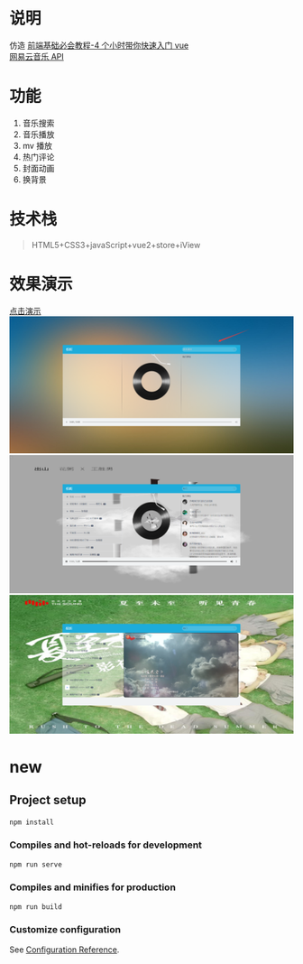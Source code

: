# 说明

仿造 [前端基础必会教程-4 个小时带你快速入门 vue](https://www.bilibili.com/video/BV12J411m7MG?p=1)<br>
[网易云音乐 API](https://autumnfish.cn/)<br>

# 功能

1. 音乐搜索
2. 音乐播放
3. mv 播放
4. 热门评论
5. 封面动画
6. 换背景

# 技术栈

> HTML5+CSS3+javaScript+vue2+store+iView

# 效果演示
[点击演示](https://bitter-tea.github.io/)
![1](https://github.com/Bitter-tea/music/blob/master/img/1.png)
![2](https://github.com/Bitter-tea/music/blob/master/img/2.png)
![3](https://github.com/Bitter-tea/music/blob/master/img/3.png)

# new

## Project setup

```
npm install
```

### Compiles and hot-reloads for development

```
npm run serve
```

### Compiles and minifies for production

```
npm run build
```

### Customize configuration

See [Configuration Reference](https://cli.vuejs.org/config/).
